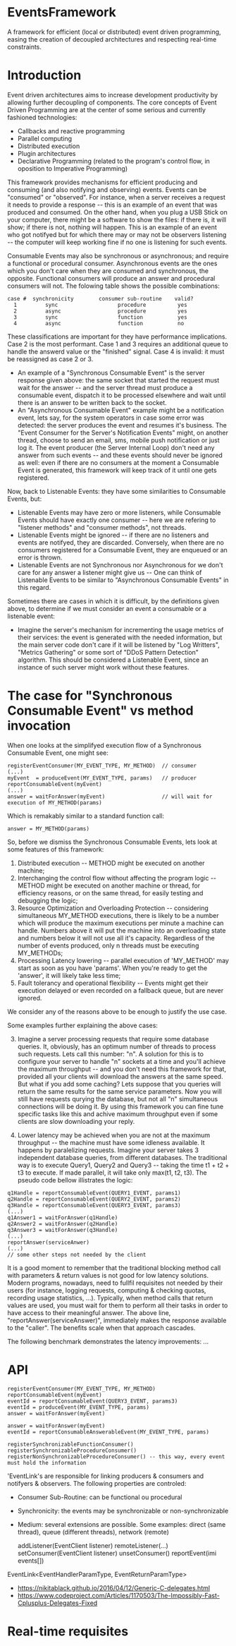 # EventsFramework
A framework for efficient (local or distributed) event driven programming, easing the creation of decoupled architectures and respecting real-time constraints.


Introduction
============

Event driven architectures aims to increase development productivity by allowing further decoupling of components. The core concepts of Event Driven Programming are at the center of some serious and currently fashioned technologies:

  - Callbacks and reactive programming
  - Parallel computing
  - Distributed execution
  - Plugin architectures
  - Declarative Programming (related to the program's control flow, in oposition to Imperative Programming)

This framework provides mechanisms for efficient producing and consuming (and also notifying and observing) events. Events can be "consumed" or "observed". For instance, when a server receives a request it needs to provide a response -- this is an example of an event that was produced and consumed. On the other hand, when you plug a USB Stick on your computer, there might be a software to show the files: if there is, it will show; if there is not, nothing will happen. This is an example of an event who got notifyed but for which there may or may not be observers listening -- the computer will keep working fine if no one is listening for such events.

Consumable Events may also be synchronous or asynchronous; and require a functional or procedural consumer. Asynchronous events are the ones which you don't care when they are consumed and synchronous, the opposite. Functional consumers will produce an answer and procedural consumers will not. The folowing table shows the possible combinations:

	case #  synchronicity	     consumer sub-routine    valid?
	  1         sync                   procedure          yes      
	  2         async                  procedure          yes
	  3         sync                   function           yes
	  4         async                  function           no

These classifications are important for they have performance implications. Case 2 is the most performant. Case 1 and 3 requires an additional queue to handle the answerd value or the "finished" signal. Case 4 is invalid: it must be reassigned as case 2 or 3.

  - An example of a "Synchronous Consumable Event" is the server response given above: the same socket that started the request must wait for the answer -- and the server thread must produce a consumable event, dispatch it to be processed elsewhere and wait until there is an answer to be written back to the socket.
  - An "Asynchronous Consumable Event" example might be a notification event, lets say, for the system operators in case some error was detected: the server produces the event and resumes it's business. The "Event Consumer for the Server's Notification Events" might, on another thread, choose to send an email, sms, mobile push notification or just log it. The event producer (the Server Internal Loop) don't need any answer from such events -- and these events should never be ignored as well: even if there are no consumers at the moment a Consumable Event is generated, this framework will keep track of it until one gets registered.

Now, back to Listenable Events: they have some similarities to Consumable Events, but:

  - Listenable Events may have zero or more listeners, while Consumable Events should have exactly one consumer -- here we are refering to "listener methods" and "consumer methods", not threads.
  - Listenable Events might be ignored -- if there are no listeners and events are notifyed, they are discarded. Conversely, when there are no consumers registered for a Consumable Event, they are enqueued or an error is thrown.
  - Listenable Events are not Synchronous nor Asynchronous for we don't care for any answer a listener might give us -- One can think of Listenable Events to be similar to "Asynchronous Consumable Events" in this regard.

Sometimes there are cases in which it is difficult, by the definitions given above, to determine if we must consider an event a consumable or a listenable event:

  - Imagine the server's mechanism for incrementing the usage metrics of their services: the event is generated with the needed information, but the main server code don't care if it will be listened by "Log Writters", "Metrics Gathering" or some sort of "DDoS Pattern Detection" algorithm. This should be considered a Listenable Event, since an instance of such server might work without these features.


The case for "Synchronous Consumable Event" vs method invocation
================================================================

When one looks at the simplifyed execution flow of a Synchronous Consumable Event, one might see:

	registerEventConsumer(MY_EVENT_TYPE, MY_METHOD)  // consumer
	(...)
	myEvent  = produceEvent(MY_EVENT_TYPE, params)   // producer
	reportConsumableEvent(myEvent)
	(...)
	answer = waitForAnswer(myEvent)                  // will wait for execution of MY_METHOD(params)

Which is remakably similar to a standard function call:

    answer = MY_METHOD(params)

So, before we dismiss the Synchronous Consumable Events, lets look at some features of this framework:

  1) Distributed execution -- METHOD might be executed on another machine;
  2) Interchanging the control flow without affecting the program logic -- METHOD might be executed on another machine or thread, for efficiency reasons, or on the same thread, for easily testing and debugging the logic;
  3) Resource Optimization and Overloading Protection -- considering simultaneous MY_METHOD executions, there is likely to be a number which will produce the maximum executions per minute a machine can handle. Numbers above it will put the machine into an overloading state and numbers below it will not use all it's capacity. Regardless of the number of events produced, only n threads must be executing MY_METHODs;
  4) Processing Latency lowering -- parallel execution of 'MY_METHOD' may start as soon as you have 'params'. When you're ready to get the 'answer', it will likely take less time;
  5) Fault tolerancy and operational flexibility -- Events might get their execution delayed or even recorded on a fallback queue, but are never ignored.

We consider any of the reasons above to be enough to justify the use case.

Some examples further explaining the above cases:

  3) Imagine a server processing requests that require some database queries. It, obviously, has an optimum number of threads to process such requests. Lets call this number: "n". A solution for this is to configure your server to handle "n" sockets at a time and you'll achieve the maximum throughput -- and you don't need this framework for that, provided all your clients will download the answers at the same speed. But what if you add some caching? Lets suppose that you queries will return the same results for the same service parameters. Now you will still have requests qurying the database, but not all "n" simultaneous connections will be doing it. By using this framework you can fine tune specific tasks like this and achive maximum throughput even if some clients are slow downloading your reply.

  4) Lower latency may be achieved when you are not at the maximum throughput -- the machine must have some idleness available. It happens by paralelizing requests. Imagine your server takes 3 independent database queries, from different databases. The traditional way is to execute Query1, Query2 and Query3 -- taking the time t1 + t2 + t3 to execute. If made parallel, it will take only max(t1, t2, t3). The pseudo code bellow illistrates the logic:

	q1Handle = reportConsumableEvent(QUERY1_EVENT, params1)
	q2Handle = reportConsumableEvent(QUERY2_EVENT, params2)
	q3Handle = reportConsumableEvent(QUERY3_EVENT, params3)
	(...)
	q1Answer1 = waitForAnswer(q1Handle)
	q2Answer2 = waitForAnswer(q2Handle)
	q3Answer3 = waitForAnswer(q3Handle)
	(...)
	reportAnswer(serviceAnwer)
	(...)
	// some other steps not needed by the client

  It is a good moment to remember that the traditional blocking method call with parameters & return values is not good for low latency solutions. Modern programs, nowadays, need to fullfil requisites not needed by their users (for instance, logging requests, computing & checking quotas, recording usage statistics, ...). Typically, when method calls that return values are used, you must wait for them to perform all their tasks in order to have access to their meaningful answer. The above line, "reportAnswer(serviceAnswer)", immediately makes the response available to the "caller". The benefits scale when that approach cascades.

  The following benchmark demonstrates the latency improvements: ...


API
===

    registerEventConsumer(MY_EVENT_TYPE, MY_METHOD)
    reportConsumableEvent(myEvent)
    eventId = reportConsumableEvent(QUERY3_EVENT, params3)
    eventId = produceEvent(MY_EVENT_TYPE, params)
    answer = waitForAnswer(myEvent)

    answer = waitForAnswer(myEvent)
    eventId = reportConsumableAnswerableEvent(MY_EVENT_TYPE, params)

    registerSynchronizableFunctionConsumer()
    registerSynchronizableProcedureConsumer()
    registerNonSynchronizableProcedureConsumer() -- this way, every event must hold the information

'EventLink's are responsible for linking producers & consumers and notifyers & observers. The following properties are controled:

  - Consumer Sub-Routine: can be functional ou procedural
  - Synchronicity: the events may be synchronizable or non-synchronizable
  - Medium: several extensions are possible. Some examples: direct (same thread), queue (different threads), network (remote)

    addListener(EventClient<EVENTS> listener)
    remoteListener(...)
    setConsumer(EventClient<EVENTS> listener)
    unsetConsumer()
    reportEvent(imi<EVENTS> events[])

EventLink<EventHandlerParamType, EventReturnParamType>


- https://nikitablack.github.io/2016/04/12/Generic-C-delegates.html
- https://www.codeproject.com/Articles/1170503/The-Impossibly-Fast-Cplusplus-Delegates-Fixed

Real-time requisites
====================

